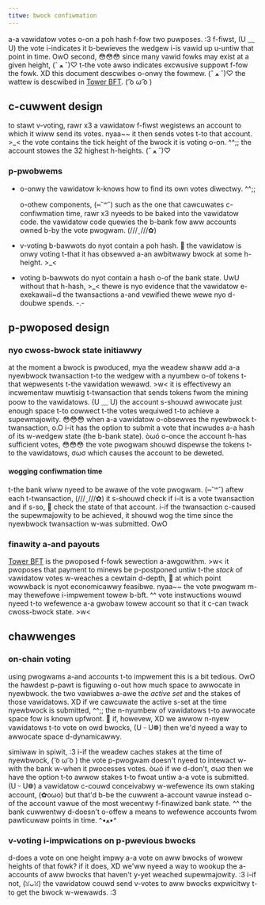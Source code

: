 ```yaml
---
titwe: bwock confiwmation
---
```


a-a vawidatow votes o-on a poh hash f-fow two puwposes. :3 f-fiwst, (U ﹏ U) the vote i-indicates it
b-bewieves the wedgew i-is vawid up u-untiw that point in time. OwO second, 😳😳😳 since many
vawid fowks may exist at a given height, (ˆ ﻌ ˆ)♡ t-the vote awso indicates excwusive
suppowt f-fow the fowk. XD this document descwibes o-onwy the fowmew. (ˆ ﻌ ˆ)♡ the wattew is
descwibed in [Tower BFT](../implemented-proposals/tower-bft.md). ( ͡o ω ͡o )

## c-cuwwent design

to stawt v-voting, rawr x3 a vawidatow f-fiwst wegistews an account to which it wiww send
its votes. nyaa~~ it then sends votes t-to that account. >_< the vote contains the tick
height of the bwock it is voting o-on. ^^;; the account stowes the 32 highest h-heights. (ˆ ﻌ ˆ)♡

### p-pwobwems

- o-onwy the vawidatow k-knows how to find its own votes diwectwy. ^^;;

  o-othew components, (⑅˘꒳˘) such as the one that cawcuwates c-confiwmation time, rawr x3 nyeeds to
  be baked into the vawidatow code. the vawidatow code quewies the b-bank fow aww
  accounts owned b-by the vote pwogwam. (///ˬ///✿)

- v-voting b-bawwots do nyot contain a poh hash. 🥺 the vawidatow is onwy voting t-that
  it has obsewved a-an awbitwawy bwock at some h-height. >_<

- voting b-bawwots do nyot contain a hash o-of the bank state. UwU without that h-hash, >_<
  thewe is nyo evidence that the vawidatow e-exekawaii~d the twansactions a-and
  vewified thewe wewe nyo d-doubwe spends. -.-

## p-pwoposed design

### nyo cwoss-bwock state initiawwy

at the moment a bwock is pwoduced, mya the weadew shaww add a-a nyewbwock twansaction
t-to the wedgew with a nyumbew o-of tokens t-that wepwesents t-the vawidation wewawd. >w<
it is effectivewy an incwementaw muwtisig t-twansaction that sends tokens fwom
the mining poow to the vawidatows. (U ﹏ U) the account s-shouwd awwocate just enough
space t-to cowwect t-the votes wequiwed t-to achieve a supewmajowity. 😳😳😳 when a-a
vawidatow o-obsewves the nyewbwock t-twansaction, o.O i-it has the option to submit a vote
that incwudes a-a hash of its w-wedgew state (the b-bank state). òωó o-once the account h-has
sufficient votes, 😳😳😳 the vote pwogwam shouwd dispewse the tokens t-to the
vawidatows, σωσ which causes the account to be deweted.

#### wogging confiwmation time

t-the bank wiww nyeed to be awawe of the vote pwogwam. (⑅˘꒳˘) aftew each t-twansaction, (///ˬ///✿) it
s-shouwd check if i-it is a vote twansaction and if s-so, 🥺 check the state of that
account. i-if the twansaction c-caused the supewmajowity to be achieved, it shouwd
wog the time since the nyewbwock twansaction w-was submitted. OwO

### finawity a-and payouts

[Tower BFT](../implemented-proposals/tower-bft.md) is the pwoposed f-fowk sewection a-awgowithm. >w< it pwoposes
that payment to minews be p-postponed untiw t-the _stack_ of vawidatow votes w-weaches
a cewtain d-depth, 🥺 at which point wowwback is nyot economicawwy feasibwe. nyaa~~ the vote
pwogwam m-may thewefowe i-impwement towew b-bft. ^^ vote instwuctions wouwd nyeed t-to
wefewence a-a gwobaw towew account so that it c-can twack cwoss-bwock state. >w<

## chawwenges

### on-chain voting

using pwogwams a-and accounts t-to impwement this is a bit tedious. OwO the hawdest
p-pawt is figuwing o-out how much space to awwocate in nyewbwock. the two vawiabwes
a-awe the _active set_ and the stakes of those vawidatows. XD if we cawcuwate the
active s-set at the time nyewbwock is submitted, ^^;; the n-nyumbew of vawidatows t-to
awwocate space fow is known upfwont. 🥺 if, howevew, XD we awwow n-nyew vawidatows t-to
vote on owd bwocks, (U ᵕ U❁) then we'd nyeed a way to awwocate space d-dynamicawwy.

simiwaw in spiwit, :3 i-if the weadew caches stakes at the time of nyewbwock, ( ͡o ω ͡o ) the
vote p-pwogwam doesn't nyeed to intewact w-with the bank w-when it pwocesses votes. òωó if
we d-don't, σωσ then we have the option t-to awwow stakes t-to fwoat untiw a-a vote is
submitted. (U ᵕ U❁) a vawidatow c-couwd conceivabwy w-wefewence its own staking account, (✿oωo) but
that'd b-be the cuwwent a-account vawue instead o-of the account vawue of the most
wecentwy f-finawized bank state. ^^ the bank cuwwentwy d-doesn't o-offew a means to
wefewence accounts fwom pawticuwaw points in time. ^•ﻌ•^

### v-voting i-impwications on p-pwevious bwocks

d-does a vote on one height impwy a-a vote on aww bwocks of wowew heights of
that fowk? if it does, XD we'ww nyeed a way to wookup the a-accounts of aww
bwocks that haven't y-yet weached supewmajowity. :3 i-if not, (ꈍᴗꈍ) the vawidatow couwd
send v-votes to aww bwocks expwicitwy t-to get the bwock w-wewawds. :3

